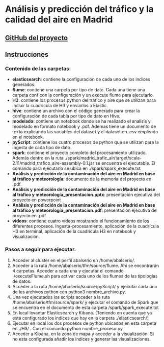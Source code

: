 # Análisis y predicción del tráfico y la calidad del aire en Madrid

## [GitHub del proyecto](https://github.com/alexbr86/trafico-aire-madrid)

## Instrucciones

### Contenido de las carpetas:
- **elasticsearch**: contiene la configuración de cada uno de los indices generados.
- **flume**: contiene una carpeta por tipo de dato. Cada una tiene una carpeta conf con la configuración y un execute flume para ejecutarlo.
- **H3**: contiene los procesos python del tráfico y aire que se utilizan para incluir la cuadricula de H3 y enviarlos a Elastic.
- **hive**: contiene un archivo con el código generado para crear la configuración de cada tabla por tipo de dato en Hive.
- **modelado**: contiene un notebook donde se ha realizado el analisis y modelado en formato notebook y .pdf. Ademas tiene un documento de texto explicando las variables del dataset y el dataset en .csv empleado en el notebook.
- **pyScript**: contiene los cuatro procesos de python que se utilizan para la ingesta de cada tipo de dato.
- **spark**: contiene el proyecto completo del procesamiento utilizado. Además dentro en la ruta ./spark/madrid_trafic_air/target/scala-2.11/madrid_trafico_aire-assembly-0.1.jar se encuentra el ejecutable. El comando para ejecutarlo se ubica en ./spark/spark_execute.txt
- **Análisis y predicción de la contaminación del aire en Madrid en base al tráfico y meteorología**: documento de la memoria del proyecto en .pdf.
- **Análisis y predicción de la contaminación del aire en Madrid en base al tráfico y meteorología_presentacion.pptx**: presentación ejecutiva del proyecto en powerpoint
- **Análisis y predicción de la contaminación del aire en Madrid en base al tráfico y meteorología_presentacion.pdf**: presentación ejecutiva del proyecto en .pdf
- **videos**: contiene cuatro vídeos mostrando el funcionamiento de los diferentes procesos. Ingesta-procesamiento, aplicación de la cuadrícula H3 en terminal, aplicación de la cuadrícula H3 en notebook y visualización.

### Pasos a seguir para ejecutar.
1. Acceder al cluster en el perfil abalserio en /home/abalserio/.
2. Acceder a la ruta /home/abalserio/tfm/source/flume. Ahi se encontrarán 4 carpetas. Acceder a cada una y ejecutar el comando ./executeFlume.sh para activar cada uno de los flumes de las tipologías de datos.
3. Acceder a la ruta /home/abaserio/source/pyScript/ y ejecutar cada uno de los archivos python con python3 nombre_archivo.py.
4. Una vez ejecutados los scripts acceder a la ruta /home/abalserio/tfm/source/spark/ y ejecutar el comando de Spark que se encuentra en el documento de esta carpeta /spark/spark_execute.txt
5. En local levantar Elasticsearch y Kibana. (Teniendo en cuenta que ya está configurado los indices que hay en la carpeta ./elasticsearch/)
6. Ejecutar en local los dos procesos de python ubicados en esta carpeta en ./H3/ . Con el comando python nombre_proceso.py
7. Acceder a Kibana, en la zona de mapa y acceder a la visualización. Si no esta configurada añadir los indices y generar las visualizaciones.